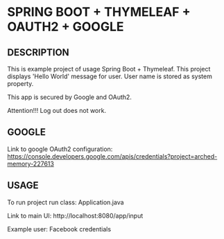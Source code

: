 SPRING BOOT + THYMELEAF + OAUTH2 + GOOGLE
=========================================


DESCRIPTION
-----------

This is example project of usage Spring Boot + Thymeleaf.
This project displays 'Hello World' message for user.
User name is stored as system property.

This app is secured by Google and OAuth2.

Attention!!!
Log out does not work.


GOOGLE
--------

Link to google OAuth2 configuration:
https://console.developers.google.com/apis/credentials?project=arched-memory-227613
  

USAGE
-----

To run project run class: 
Application.java

Link to main UI:
http://localhost:8080/app/input

Example user:
Facebook credentials